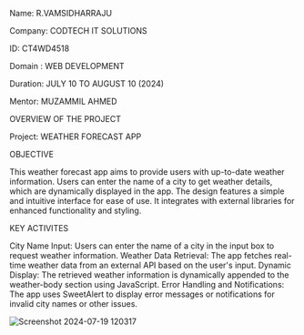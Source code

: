Name: R.VAMSIDHARRAJU

Company: CODTECH IT SOLUTIONS

ID: CT4WD4518

Domain : WEB DEVELOPMENT

Duration: JULY 10 TO AUGUST 10 (2024)

Mentor: MUZAMMIL AHMED

OVERVIEW OF THE PROJECT

Project: WEATHER FORECAST APP

OBJECTIVE

This weather forecast app aims to provide users with up-to-date weather information. Users can enter the name of a city to get weather details, which are dynamically displayed in the app. The design features a simple and intuitive interface for ease of use. It integrates with external libraries for enhanced functionality and styling.

KEY ACTIVITES

City Name Input: Users can enter the name of a city in the input box to request weather information. Weather Data Retrieval: The app fetches real-time weather data from an external API based on the user's input. Dynamic Display: The retrieved weather information is dynamically appended to the weather-body section using JavaScript. Error Handling and Notifications: The app uses SweetAlert to display error messages or notifications for invalid city names or other issues.

![Screenshot 2024-07-19 120317](https://github.com/user-attachments/assets/78ccc00c-319b-4445-9605-03864be664ed)
